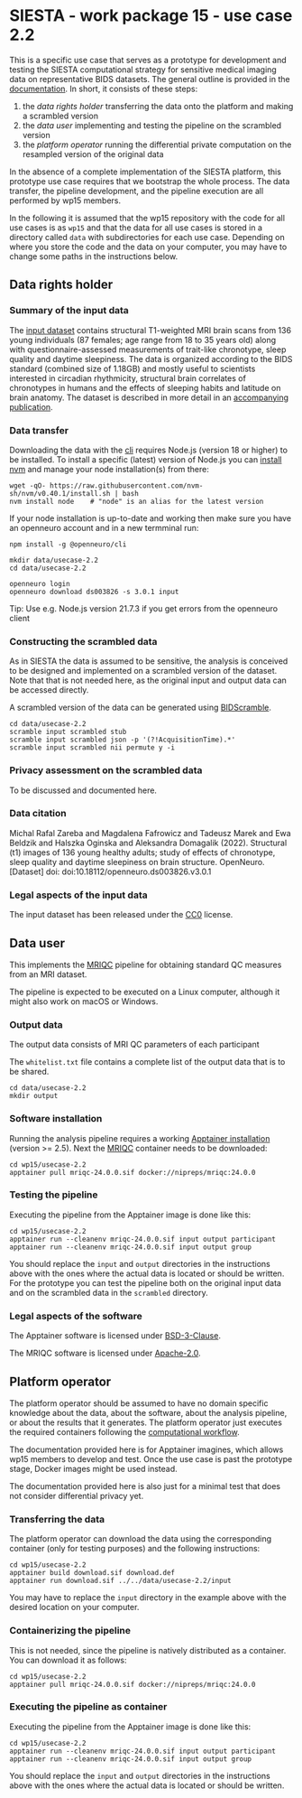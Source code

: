 # SIESTA - work package 15 - use case 2.2

This is a specific use case that serves as a prototype for development and testing the SIESTA computational strategy for sensitive medical imaging data on representative BIDS datasets. The general outline is provided in the [documentation](../docs/README.md). In short, it consists of these steps:

1. the _data rights holder_ transferring the data onto the platform and making a scrambled version
2. the _data user_ implementing and testing the pipeline on the scrambled version
3. the _platform operator_ running the differential private computation on the resampled version of the original data

In the absence of a complete implementation of the SIESTA platform, this prototype use case requires that we bootstrap the whole process. The data transfer, the pipeline development, and the pipeline execution are all performed by wp15 members.

In the following it is assumed that the wp15 repository with the code for all use cases is as `wp15` and that the data for all use cases is stored in a directory called `data` with subdirectories for each use case. Depending on where you store the code and the data on your computer, you may have to change some paths in the instructions below.

## Data rights holder

### Summary of the input data

The [input dataset](https://doi.org/10.18112/openneuro.ds003826.v3.0.1) contains structural T1-weighted MRI brain scans from 136 young individuals (87 females; age range from 18 to 35 years old) along with questionnaire-assessed measurements of trait-like chronotype, sleep quality and daytime sleepiness. The data is organized according to the BIDS standard (combined size of 1.18GB) and mostly useful to scientists interested in circadian rhythmicity, structural brain correlates of chronotypes in humans and the effects of sleeping habits and latitude on brain anatomy. The dataset is described in more detail in an [accompanying publication](https://doi.org/10.1080/09291016.2021.1990501).

### Data transfer

Downloading the data with the [cli](https://docs.openneuro.org/packages/openneuro-cli.html) requires Node.js (version 18 or higher) to be installed. To install a specific (latest) version of Node.js you can [install nvm](https://github.com/nvm-sh/nvm?tab=readme-ov-file#installing-and-updating) and manage your node installation(s) from there:

```console
wget -qO- https://raw.githubusercontent.com/nvm-sh/nvm/v0.40.1/install.sh | bash
nvm install node    # "node" is an alias for the latest version
```

If your node installation is up-to-date and working then make sure you have an openneuro account and in a new termminal run:

```console
npm install -g @openneuro/cli

mkdir data/usecase-2.2
cd data/usecase-2.2

openneuro login
openneuro download ds003826 -s 3.0.1 input
```

Tip: Use e.g. Node.js version 21.7.3 if you get errors from the openneuro client

### Constructing the scrambled data

As in SIESTA the data is assumed to be sensitive, the analysis is conceived to be designed and implemented on a scrambled version of the dataset. Note that that is not needed here, as the original input and output data can be accessed directly.

 A scrambled version of the data can be generated using [BIDScramble](https://github.com/SIESTA-eu/wp15/tree/main/BIDScramble).

```console
cd data/usecase-2.2
scramble input scrambled stub
scramble input scrambled json -p '(?!AcquisitionTime).*'
scramble input scrambled nii permute y -i
```

### Privacy assessment on the scrambled data

To be discussed and documented here.

### Data citation

Michal Rafal Zareba and Magdalena Fafrowicz and Tadeusz Marek and Ewa Beldzik and Halszka Oginska and Aleksandra Domagalik (2022). Structural (t1) images of 136 young healthy adults; study of effects of chronotype, sleep quality and daytime sleepiness on brain structure. OpenNeuro. [Dataset] doi: doi:10.18112/openneuro.ds003826.v3.0.1

### Legal aspects of the input data

The input dataset has been released under the [CC0](https://spdx.org/licenses/CC0-1.0.html) license.

## Data user

This implements the [MRIQC](https://mriqc.readthedocs.io/en/latest/) pipeline for obtaining standard QC measures from an MRI dataset.

The pipeline is expected to be executed on a Linux computer, although it might also work on macOS or Windows.

### Output data

The output data consists of MRI QC parameters of each participant

The `whitelist.txt` file contains a complete list of the output data that is to be shared.

```console
cd data/usecase-2.2
mkdir output
```

### Software installation

Running the analysis pipeline requires a working [Apptainer installation](https://apptainer.org/docs/admin/main/installation.html#installation-on-linux) (version >= 2.5). Next the [MRIQC](https://mriqc.readthedocs.io/en/latest/) container needs to be downloaded:

```console
cd wp15/usecase-2.2
apptainer pull mriqc-24.0.0.sif docker://nipreps/mriqc:24.0.0
```

### Testing the pipeline

Executing the pipeline from the Apptainer image is done like this:

```console
cd wp15/usecase-2.2
apptainer run --cleanenv mriqc-24.0.0.sif input output participant
apptainer run --cleanenv mriqc-24.0.0.sif input output group
```

You should replace the `input` and `output` directories in the instructions above with the ones where the actual data is located or should be written. For the prototype you can test the pipeline both on the original input data and on the scrambled data in the `scrambled` directory.

### Legal aspects of the software

The Apptainer software is licensed under [BSD-3-Clause](https://apptainer.org/docs/admin/main/license.html).

The MRIQC software is licensed under [Apache-2.0](https://spdx.org/licenses/Apache-2.0.html).

## Platform operator

The platform operator should be assumed to have no domain specific knowledge about the data, about the software, about the analysis pipeline, or about the results that it generates. The platform operator just executes the required containers following the [computational workflow](docs/workflow.md).

The documentation provided here is for Apptainer imagines, which allows wp15 members to develop and test. Once the use case is past the prototype stage, Docker images might be used instead.

The documentation provided here is also just for a minimal test that does not consider differential privacy yet.

### Transferring the data

The platform operator can download the data using the corresponding container (only for testing purposes) and the following instructions:

```console
cd wp15/usecase-2.2
apptainer build download.sif download.def
apptainer run download.sif ../../data/usecase-2.2/input
```

You may have to replace the `input` directory in the example above with the desired location on your computer.

### Containerizing the pipeline

This is not needed, since the pipeline is natively distributed as a container. You can download it as follows:

```console
cd wp15/usecase-2.2
apptainer pull mriqc-24.0.0.sif docker://nipreps/mriqc:24.0.0
```

### Executing the pipeline as container

Executing the pipeline from the Apptainer image is done like this:

```console
cd wp15/usecase-2.2
apptainer run --cleanenv mriqc-24.0.0.sif input output participant
apptainer run --cleanenv mriqc-24.0.0.sif input output group
```

You should replace the `input` and `output` directories in the instructions above with the ones where the actual data is located or should be written.
